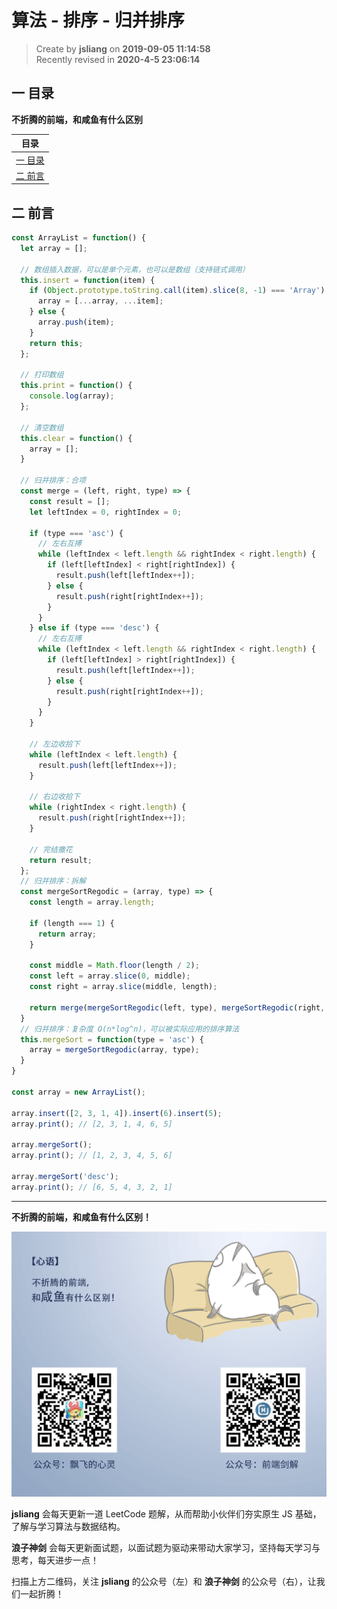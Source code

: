 算法 - 排序 - 归并排序
===

> Create by **jsliang** on **2019-09-05 11:14:58**  
> Recently revised in **2020-4-5 23:06:14**

## <a name="chapter-one" id="chapter-one">一 目录</a>

**不折腾的前端，和咸鱼有什么区别**

| 目录 |
| --- | 
| [一 目录](#chapter-one) | 
| [二 前言](#chapter-two) |

## <a name="chapter-two" id="chapter-two">二 前言</a>



```js
const ArrayList = function() {
  let array = [];

  // 数组插入数据，可以是单个元素，也可以是数组（支持链式调用）
  this.insert = function(item) {
    if (Object.prototype.toString.call(item).slice(8, -1) === 'Array') {
      array = [...array, ...item];
    } else {
      array.push(item);
    }
    return this;
  };

  // 打印数组
  this.print = function() {
    console.log(array);
  };

  // 清空数组
  this.clear = function() {
    array = [];
  }

  // 归并排序：合项
  const merge = (left, right, type) => {
    const result = [];
    let leftIndex = 0, rightIndex = 0;

    if (type === 'asc') {
      // 左右互搏
      while (leftIndex < left.length && rightIndex < right.length) {
        if (left[leftIndex] < right[rightIndex]) {
          result.push(left[leftIndex++]);
        } else {
          result.push(right[rightIndex++]);
        }
      }
    } else if (type === 'desc') {
      // 左右互搏
      while (leftIndex < left.length && rightIndex < right.length) {
        if (left[leftIndex] > right[rightIndex]) {
          result.push(left[leftIndex++]);
        } else {
          result.push(right[rightIndex++]);
        }
      }
    }
  
    // 左边收拾下
    while (leftIndex < left.length) {
      result.push(left[leftIndex++]);
    }

    // 右边收拾下
    while (rightIndex < right.length) {
      result.push(right[rightIndex++]);
    }

    // 完结撒花
    return result;
  };
  // 归并排序：拆解
  const mergeSortRegodic = (array, type) => {
    const length = array.length;
    
    if (length === 1) {
      return array;
    }

    const middle = Math.floor(length / 2);
    const left = array.slice(0, middle);
    const right = array.slice(middle, length);
    
    return merge(mergeSortRegodic(left, type), mergeSortRegodic(right, type), type);
  }
  // 归并排序：复杂度 O(n*log^n)，可以被实际应用的排序算法
  this.mergeSort = function(type = 'asc') {
    array = mergeSortRegodic(array, type);
  }
}

const array = new ArrayList();

array.insert([2, 3, 1, 4]).insert(6).insert(5);
array.print(); // [2, 3, 1, 4, 6, 5]

array.mergeSort();
array.print(); // [1, 2, 3, 4, 5, 6]

array.mergeSort('desc');
array.print(); // [6, 5, 4, 3, 2, 1]

```

---

**不折腾的前端，和咸鱼有什么区别！**

![图](../../public-repertory/img/z-index-small.png)

**jsliang** 会每天更新一道 LeetCode 题解，从而帮助小伙伴们夯实原生 JS 基础，了解与学习算法与数据结构。

**浪子神剑** 会每天更新面试题，以面试题为驱动来带动大家学习，坚持每天学习与思考，每天进步一点！

扫描上方二维码，关注 **jsliang** 的公众号（左）和 **浪子神剑** 的公众号（右），让我们一起折腾！


